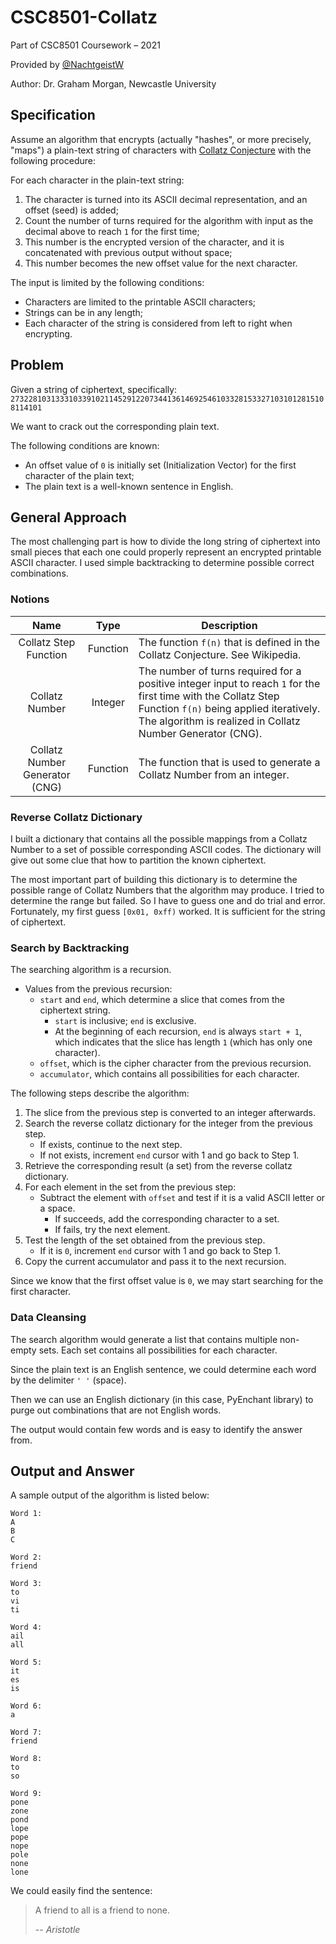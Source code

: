 # CSC8501-Collatz

Part of CSC8501 Coursework – 2021

Provided by [@NachtgeistW](https://github.com/NachtgeistW)

Author: Dr. Graham Morgan, Newcastle University

## Specification

Assume an algorithm that encrypts (actually "hashes", or more precisely, "maps") a plain-text string of characters
with [Collatz Conjecture](https://en.wikipedia.org/wiki/Collatz_conjecture) with the following procedure:

For each character in the plain-text string:

1. The character is turned into its ASCII decimal representation, and an offset (seed) is added;
2. Count the number of turns required for the algorithm with input as the decimal above to reach `1` for the first time;
3. This number is the encrypted version of the character, and it is concatenated with previous output without space;
4. This number becomes the new offset value for the next character.

The input is limited by the following conditions:

* Characters are limited to the printable ASCII characters;
* Strings can be in any length;
* Each character of the string is considered from left to right when encrypting.

## Problem

Given a string of ciphertext, specifically:
```27322810313331033910211452912207344136146925461033281533271031012815108114101```

We want to crack out the corresponding plain text.

The following conditions are known:

* An offset value of `0` is initially set (Initialization Vector) for the first character of the plain text;
* The plain text is a well-known sentence in English.

## General Approach

The most challenging part is how to divide the long string of ciphertext into small pieces that each one could properly
represent an encrypted printable ASCII character. I used simple backtracking to determine possible correct combinations.

### Notions

|              Name              |   Type   | Description                                                                                                                                                                                                             |
|:------------------------------:|:--------:|-------------------------------------------------------------------------------------------------------------------------------------------------------------------------------------------------------------------------|
|     Collatz Step Function      | Function | The function `f(n)` that is defined in the Collatz Conjecture. See Wikipedia.                                                                                                                                           |
|         Collatz Number         | Integer  | The number of turns required for a positive integer input to reach `1` for the first time with the Collatz Step Function `f(n)` being applied iteratively. The algorithm is realized in Collatz Number Generator (CNG). |
| Collatz Number Generator (CNG) | Function | The function that is used to generate a Collatz Number from an integer.                                                                                                                                                 |

### Reverse Collatz Dictionary

I built a dictionary that contains all the possible mappings from a Collatz Number to a set of possible corresponding
ASCII codes. The dictionary will give out some clue that how to partition the known ciphertext.

The most important part of building this dictionary is to determine the possible range of Collatz Numbers that the
algorithm may produce. I tried to determine the range but failed. So I have to guess one and do trial and error.
Fortunately, my first guess `[0x01, 0xff)` worked. It is sufficient for the string of ciphertext.

### Search by Backtracking

The searching algorithm is a recursion.

* Values from the previous recursion:
    * `start` and `end`, which determine a slice that comes from the ciphertext string.
        * `start` is inclusive; `end` is exclusive.
        * At the beginning of each recursion, `end` is always `start + 1`, which indicates that the slice has
          length `1` (which has only one character).
    * `offset`, which is the cipher character from the previous recursion.
    * `accumulator`, which contains all possibilities for each character.

The following steps describe the algorithm:

1. The slice from the previous step is converted to an integer afterwards.
1. Search the reverse collatz dictionary for the integer from the previous step.
    * If exists, continue to the next step.
    * If not exists, increment `end` cursor with 1 and go back to Step 1.
1. Retrieve the corresponding result (a set) from the reverse collatz dictionary.
1. For each element in the set from the previous step:
    * Subtract the element with `offset` and test if it is a valid ASCII letter or a space.
        * If succeeds, add the corresponding character to a set.
        * If fails, try the next element.
1. Test the length of the set obtained from the previous step.
    * If it is `0`, increment `end` cursor with 1 and go back to Step 1.
1. Copy the current accumulator and pass it to the next recursion.

Since we know that the first offset value is `0`, we may start searching for the first character.

### Data Cleansing

The search algorithm would generate a list that contains multiple non-empty sets. Each set contains all possibilities
for each character.

Since the plain text is an English sentence, we could determine each word by the delimiter `' '` (space).

Then we can use an English dictionary (in this case, PyEnchant library) to purge out combinations that are not English
words.

The output would contain few words and is easy to identify the answer from.

## Output and Answer

A sample output of the algorithm is listed below:

```
Word 1:
A
B
C

Word 2:
friend

Word 3:
to
vi
ti

Word 4:
ail
all

Word 5:
it
es
is

Word 6:
a

Word 7:
friend

Word 8:
to
so

Word 9:
pone
zone
pond
lope
pope
nope
pole
none
lone

```

We could easily find the sentence:
> A friend to all is a friend to none.
>
> -- <cite>Aristotle</cite>
